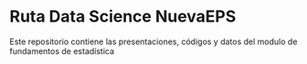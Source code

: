 # Ruta Data Science NuevaEPS
Este repositorio contiene las presentaciones, códigos y datos del modulo de fundamentos de estadística
